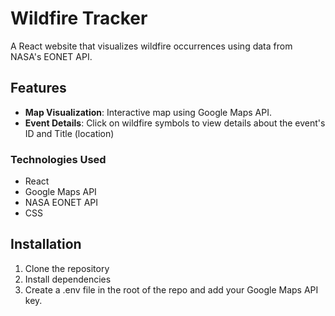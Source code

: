 # Wildfire Tracker

A React website that visualizes wildfire occurrences using data from NASA's EONET API.

## Features

- **Map Visualization**: Interactive map using Google Maps API.
- **Event Details**: Click on wildfire symbols to view details about the event's ID and Title (location)

### Technologies Used
- React
- Google Maps API
- NASA EONET API
- CSS

## Installation
1. Clone the repository
2. Install dependencies
3. Create a .env file in the root of the repo and add your Google Maps API key.
